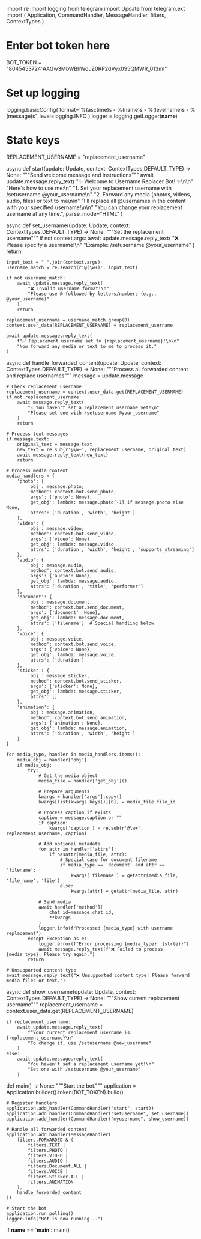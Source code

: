 import re
import logging
from telegram import Update
from telegram.ext import (
    Application,
    CommandHandler,
    MessageHandler,
    filters,
    ContextTypes
)

# Enter bot token here
BOT_TOKEN = "8045453724:AAGw3MbWBhWduZ0RP2dVyx095QMWR_013mI"

# Set up logging
logging.basicConfig(
    format='%(asctime)s - %(name)s - %(levelname)s - %(message)s',
    level=logging.INFO
)
logger = logging.getLogger(__name__)

# State keys
REPLACEMENT_USERNAME = "replacement_username"

async def start(update: Update, context: ContextTypes.DEFAULT_TYPE) -> None:
    """Send welcome message and instructions"""
    await update.message.reply_text(
        "✨ Welcome to Username Replacer Bot! ✨\n\n"
        "Here's how to use me:\n"
        "1. Set your replacement username with /setusername @your_username\n"
        "2. Forward any media (photos, videos, audio, files) or text to me\n\n"
        "I'll replace all @usernames in the content with your specified username!\n\n"
        "You can change your replacement username at any time.",
        parse_mode="HTML"
    )

async def set_username(update: Update, context: ContextTypes.DEFAULT_TYPE) -> None:
    """Set the replacement username"""
    if not context.args:
        await update.message.reply_text(
            "❌ Please specify a username!\n"
            "Example: /setusername @your_username"
        )
        return
    
    input_text = " ".join(context.args)
    username_match = re.search(r'@(\w+)', input_text)
    
    if not username_match:
        await update.message.reply_text(
            "❌ Invalid username format!\n"
            "Please use @ followed by letters/numbers (e.g., @your_username)"
        )
        return
    
    replacement_username = username_match.group(0)
    context.user_data[REPLACEMENT_USERNAME] = replacement_username
    
    await update.message.reply_text(
        f"✅ Replacement username set to {replacement_username}!\n\n"
        "Now forward any media or text to me to process it."
    )

async def handle_forwarded_content(update: Update, context: ContextTypes.DEFAULT_TYPE) -> None:
    """Process all forwarded content and replace usernames"""
    message = update.message
    
    # Check replacement username
    replacement_username = context.user_data.get(REPLACEMENT_USERNAME)
    if not replacement_username:
        await message.reply_text(
            "⚠️ You haven't set a replacement username yet!\n"
            "Please set one with /setusername @your_username"
        )
        return

    # Process text messages
    if message.text:
        original_text = message.text
        new_text = re.sub(r'@\w+', replacement_username, original_text)
        await message.reply_text(new_text)
        return

    # Process media content
    media_handlers = {
        'photo': {
            'obj': message.photo,
            'method': context.bot.send_photo,
            'args': {'photo': None},
            'get_obj': lambda: message.photo[-1] if message.photo else None,
            'attrs': ['duration', 'width', 'height']
        },
        'video': {
            'obj': message.video,
            'method': context.bot.send_video,
            'args': {'video': None},
            'get_obj': lambda: message.video,
            'attrs': ['duration', 'width', 'height', 'supports_streaming']
        },
        'audio': {
            'obj': message.audio,
            'method': context.bot.send_audio,
            'args': {'audio': None},
            'get_obj': lambda: message.audio,
            'attrs': ['duration', 'title', 'performer']
        },
        'document': {
            'obj': message.document,
            'method': context.bot.send_document,
            'args': {'document': None},
            'get_obj': lambda: message.document,
            'attrs': ['filename']  # Special handling below
        },
        'voice': {
            'obj': message.voice,
            'method': context.bot.send_voice,
            'args': {'voice': None},
            'get_obj': lambda: message.voice,
            'attrs': ['duration']
        },
        'sticker': {
            'obj': message.sticker,
            'method': context.bot.send_sticker,
            'args': {'sticker': None},
            'get_obj': lambda: message.sticker,
            'attrs': []
        },
        'animation': {
            'obj': message.animation,
            'method': context.bot.send_animation,
            'args': {'animation': None},
            'get_obj': lambda: message.animation,
            'attrs': ['duration', 'width', 'height']
        }
    }

    for media_type, handler in media_handlers.items():
        media_obj = handler['obj']
        if media_obj:
            try:
                # Get the media object
                media_file = handler['get_obj']()
                
                # Prepare arguments
                kwargs = handler['args'].copy()
                kwargs[list(kwargs.keys())[0]] = media_file.file_id
                
                # Process caption if exists
                caption = message.caption or ""
                if caption:
                    kwargs['caption'] = re.sub(r'@\w+', replacement_username, caption)
                
                # Add optional metadata
                for attr in handler['attrs']:
                    if hasattr(media_file, attr):
                        # Special case for document filename
                        if media_type == 'document' and attr == 'filename':
                            kwargs['filename'] = getattr(media_file, 'file_name', 'file')
                        else:
                            kwargs[attr] = getattr(media_file, attr)
                
                # Send media
                await handler['method'](
                    chat_id=message.chat_id,
                    **kwargs
                )
                logger.info(f"Processed {media_type} with username replacement")
            except Exception as e:
                logger.error(f"Error processing {media_type}: {str(e)}")
                await message.reply_text(f"❌ Failed to process {media_type}. Please try again.")
            return
    
    # Unsupported content type
    await message.reply_text("❌ Unsupported content type! Please forward media files or text.")

async def show_username(update: Update, context: ContextTypes.DEFAULT_TYPE) -> None:
    """Show current replacement username"""
    replacement_username = context.user_data.get(REPLACEMENT_USERNAME)
    
    if replacement_username:
        await update.message.reply_text(
            f"Your current replacement username is: {replacement_username}\n"
            "To change it, use /setusername @new_username"
        )
    else:
        await update.message.reply_text(
            "You haven't set a replacement username yet!\n"
            "Set one with /setusername @your_username"
        )

def main() -> None:
    """Start the bot."""
    application = Application.builder().token(BOT_TOKEN).build()

    # Register handlers
    application.add_handler(CommandHandler("start", start))
    application.add_handler(CommandHandler("setusername", set_username))
    application.add_handler(CommandHandler("myusername", show_username))
    
    # Handle all forwarded content
    application.add_handler(MessageHandler(
        filters.FORWARDED & (
            filters.TEXT |
            filters.PHOTO |
            filters.VIDEO |
            filters.AUDIO |
            filters.Document.ALL |
            filters.VOICE |
            filters.Sticker.ALL |
            filters.ANIMATION
        ), 
        handle_forwarded_content
    ))

    # Start the bot
    application.run_polling()
    logger.info("Bot is now running...")

if __name__ == '__main__':
    main()
